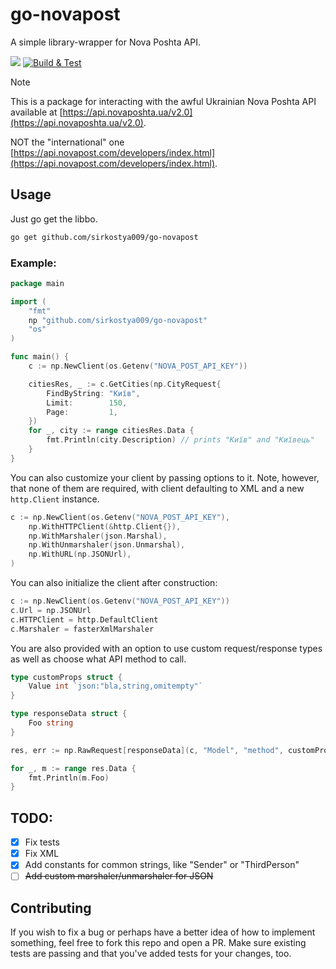# go-novapost

A simple library-wrapper for Nova Poshta API.

[![](https://godoc.org/github.com/sirkostya009/go-novapost?status.svg)](https://godoc.org/github.com/sirkostya009/go-novapost)
[![Build & Test](https://github.com/sirkostya009/go-novapost/actions/workflows/go.yml/badge.svg)](https://github.com/sirkostya009/go-novapost/actions/workflows/go.yml)

> [!Note]
>
> This is a package for interacting with the awful Ukrainian Nova Poshta API available at [https://api.novaposhta.ua/v2.0](https://api.novaposhta.ua/v2.0).
>
> NOT the "international" one [https://api.novapost.com/developers/index.html](https://api.novapost.com/developers/index.html).

## Usage

Just go get the libbo.

```bash
go get github.com/sirkostya009/go-novapost
```

### Example:

```go
package main

import (
	"fmt"
	np "github.com/sirkostya009/go-novapost"
	"os"
)

func main() {
	c := np.NewClient(os.Getenv("NOVA_POST_API_KEY"))

	citiesRes, _ := c.GetCities(np.CityRequest{
		FindByString: "Київ",
		Limit:        150,
		Page:         1,
	})
	for _, city := range citiesRes.Data {
		fmt.Println(city.Description) // prints "Київ" and "Київець"
	}
}
```

You can also customize your client by passing options to it. Note, however, that none of them are required, with client
defaulting to XML and a new `http.Client` instance.

```go
c := np.NewClient(os.Getenv("NOVA_POST_API_KEY"),
	np.WithHTTPClient(&http.Client{}),
	np.WithMarshaler(json.Marshal),
	np.WithUnmarshaler(json.Unmarshal),
	np.WithURL(np.JSONUrl),
)
```

You can also initialize the client after construction:

```go
c := np.NewClient(os.Getenv("NOVA_POST_API_KEY"))
c.Url = np.JSONUrl
c.HTTPClient = http.DefaultClient
c.Marshaler = fasterXmlMarshaler
```

You are also provided with an option to use custom request/response types as well as choose what API method to call.

```go
type customProps struct {
	Value int `json:"bla,string,omitempty"`
}

type responseData struct {
	Foo string
}

res, err := np.RawRequest[responseData](c, "Model", "method", customProps{Value: 1000}))

for _, m := range res.Data {
	fmt.Println(m.Foo)
}
```

## TODO:
- [x] Fix tests
- [x] Fix XML
- [x] Add constants for common strings, like "Sender" or "ThirdPerson"
- [ ] ~~Add custom marshaler/unmarshaler for JSON~~

## Contributing

If you wish to fix a bug or perhaps have a better idea of how to implement something, feel free to fork this repo and
open a PR. Make sure existing tests are passing and that you've added tests for your changes, too.
